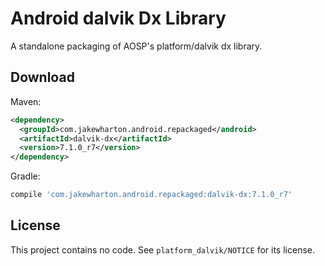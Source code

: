 Android dalvik Dx Library
=========================

A standalone packaging of AOSP's platform/dalvik dx library.


Download
--------

Maven:

```xml
<dependency>
  <groupId>com.jakewharton.android.repackaged</android>
  <artifactId>dalvik-dx</artifactId>
  <version>7.1.0_r7</version>
</dependency>
```

Gradle:

```groovy
compile 'com.jakewharton.android.repackaged:dalvik-dx:7.1.0_r7'
```


License
-------

This project contains no code. See `platform_dalvik/NOTICE` for its license.
